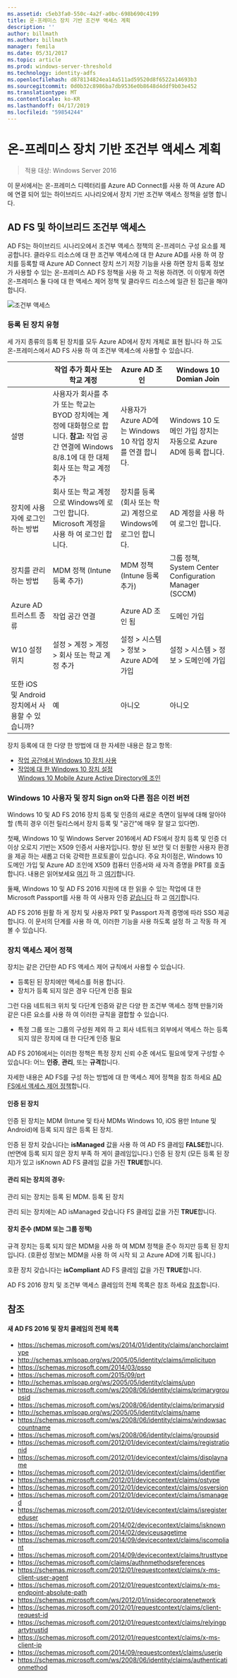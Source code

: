 ```yaml
---
ms.assetid: c5eb3fa0-550c-4a2f-a0bc-698b690c4199
title: 온-프레미스 장치 기반 조건부 액세스 계획
description: ''
author: billmath
ms.author: billmath
manager: femila
ms.date: 05/31/2017
ms.topic: article
ms.prod: windows-server-threshold
ms.technology: identity-adfs
ms.openlocfilehash: d878134824ea14a511ad59520d8f6522a14693b3
ms.sourcegitcommit: 0d0b32c8986ba7db9536e0b8648d4ddf9b03e452
ms.translationtype: MT
ms.contentlocale: ko-KR
ms.lasthandoff: 04/17/2019
ms.locfileid: "59854244"
---
```

# <a name="plan-device-based-conditional-access-on-premises"></a>온-프레미스 장치 기반 조건부 액세스 계획

>적용 대상: Windows Server 2016

이 문서에서는 온-프레미스 디렉터리를 Azure AD Connect를 사용 하 여 Azure AD에 연결 되어 있는 하이브리드 시나리오에서 장치 기반 조건부 액세스 정책을 설명 합니다.     

## <a name="ad-fs-and-hybrid-conditional-access"></a>AD FS 및 하이브리드 조건부 액세스  

AD FS는 하이브리드 시나리오에서 조건부 액세스 정책의 온-프레미스 구성 요소를 제공합니다.  클라우드 리소스에 대 한 조건부 액세스에 대 한 Azure AD를 사용 하 여 장치를 등록할 때 Azure AD Connect 장치 쓰기 저장 기능을 사용 하면 장치 등록 정보가 사용할 수 있는 온-프레미스 AD FS 정책을 사용 하 고 적용 하려면.  이 이렇게 하면 온-프레미스 둘 다에 대 한 액세스 제어 정책 및 클라우드 리소스에 일관 된 접근을 해야 합니다.  

![조건부 액세스](media/Plan-Device-based-Conditional-Access-on-Premises/ADFS_ITPRO4.png)  

### <a name="types-of-registered-devices"></a>등록 된 장치 유형  
세 가지 종류의 등록 된 장치를 모두 Azure AD에서 장치 개체로 표현 됩니다 하 고도 온-프레미스에서 AD FS 사용 하 여 조건부 액세스에 사용할 수 있습니다.  

| |작업 추가 회사 또는 학교 계정  |Azure AD 조인  |Windows 10 Domian Join    
| --- | --- |--- | --- |
|설명    |  사용자가 회사를 추가 또는 학교는 BYOD 장치에는 계정에 대화형으로 합니다.  **참고:** 작업 공간 연결에 Windows 8/8.1에 대 한 대체 회사 또는 학교 계정 추가       | 사용자가 Azure AD에는 Windows 10 작업 장치를 연결 합니다.|Windows 10 도메인 가입 장치는 자동으로 Azure AD에 등록 합니다.|           
|장치에 사용자에 로그인 하는 방법     |  회사 또는 학교 계정으로 Windows에 로그인 합니다.  Microsoft 계정을 사용 하 여 로그인 합니다.       |   장치를 등록 (회사 또는 학교) 계정으로 Windows에 로그인 합니다.      |     AD 계정을 사용 하 여 로그인 합니다.|      
|장치를 관리 하는 방법    |      MDM 정책 (Intune 등록 추가)   | MDM 정책 (Intune 등록 추가)        |   그룹 정책, System Center Configuration Manager (SCCM) |
|Azure AD 트러스트 종류|작업 공간 연결|Azure AD 조인 됨|도메인 가입  |     
|W10 설정 위치    | 설정 > 계정 > 계정 > 회사 또는 학교 계정 추가        | 설정 > 시스템 > 정보 > Azure AD에 가입       |   설정 > 시스템 > 정보 > 도메인에 가입 |       
|또한 iOS 및 Android 장치에서 사용할 수 있습니까?   |    예     |       아니오  |   아니오   |   

  

장치 등록에 대 한 다양 한 방법에 대 한 자세한 내용은 참고 항목:  
* [작업 공간에서 Windows 10 장치 사용](https://azure.microsoft.com/documentation/articles/active-directory-azureadjoin-windows10-devices/)  
* [작업에 대 한 Windows 10 장치 설정](https://jairocadena.com/2016/01/18/setting-up-windows-10-devices-for-work-domain-join-azure-ad-join-and-add-work-or-school-account/)  
[Windows 10 Mobile Azure Active Directory에 조인](https://technet.microsoft.com/itpro/windows/manage/join-windows-10-mobile-to-azure-active-directory)  

### <a name="how-windows-10-user-and-device-sign-on-is-different-from-previous-versions"></a>Windows 10 사용자 및 장치 Sign on와 다른 점은 이전 버전  
Windows 10 및 AD FS 2016 장치 등록 및 인증의 새로운 측면이 일부에 대해 알아야 할 (특히 경우 이전 릴리스에서 장치 등록 및 "공간"에 매우 잘 알고 있다면).  

첫째, Windows 10 및 Windows Server 2016에서 AD FS에서 장치 등록 및 인증 더 이상 오로지 기반는 X509 인증서 사용자입니다.  향상 된 보안 및 더 원활한 사용자 환경을 제공 하는 새롭고 더욱 강력한 프로토콜이 있습니다.  주요 차이점은, Windows 10 도메인 가입 및 Azure AD 조인에 X509 컴퓨터 인증서와 새 자격 증명을 PRT를 호출 합니다.  내용은 읽어보세요 [여기](https://jairocadena.com/2016/01/18/how-domain-join-is-different-in-windows-10-with-azure-ad/) 하 고 [여기](https://jairocadena.com/2016/02/01/azure-ad-join-what-happens-behind-the-scenes/)합니다.  

둘째, Windows 10 및 AD FS 2016 지원에 대 한 읽을 수 있는 작업에 대 한 Microsoft Passport를 사용 하 여 사용자 인증 [같습니다](https://jairocadena.com/2016/03/09/azure-ad-and-microsoft-passport-for-work-in-windows-10/) 하 고 [여기](https://azure.microsoft.com/documentation/articles/active-directory-azureadjoin-passport-deployment/)합니다.  

AD FS 2016 원활 하 게 장치 및 사용자 PRT 및 Passport 자격 증명에 따라 SSO 제공 합니다.  이 문서의 단계를 사용 하 여, 이러한 기능을 사용 하도록 설정 하 고 작동 하 게 볼 수 있습니다.  

### <a name="device-access-control-policies"></a>장치 액세스 제어 정책  
장치는 같은 간단한 AD FS 액세스 제어 규칙에서 사용할 수 있습니다.  

- 등록된 된 장치에만 액세스를 허용 합니다.   
- 장치가 등록 되지 않은 경우 다단계 인증 필요  

그런 다음 네트워크 위치 및 다단계 인증와 같은 다양 한 조건부 액세스 정책 만들기와 같은 다른 요소를 사용 하 여 이러한 규칙을 결합할 수 있습니다.  


- 특정 그룹 또는 그룹의 구성원 제외 하 고 회사 네트워크 외부에서 액세스 하는 등록 되지 않은 장치에 대 한 다단계 인증 필요  

AD FS 2016에서는 이러한 정책은 특정 장치 신뢰 수준 에서도 필요에 맞게 구성할 수 있습니다: 어느 **인증**, **관리**, 또는 **규격**합니다.  

자세한 내용은 AD FS를 구성 하는 방법에 대 한 액세스 제어 정책을 참조 하세요 [AD FS에서 액세스 제어 정책](../../ad-fs/operations/Access-Control-Policies-in-AD-FS.md)합니다.  

#### <a name="authenticated-devices"></a>인증 된 장치  
인증 된 장치는 MDM (Intune 및 타사 MDMs Windows 10, iOS 용만 Intune 및 Android)에 등록 되지 않은 등록 된 장치.   

인증 된 장치 갖습니다는 **isManaged** 값을 사용 하 여 AD FS 클레임 **FALSE**합니다. (반면에 등록 되지 않은 장치 부족 하 게이 클레임입니다.)  인증 된 장치 (모든 등록 된 장치)가 있고 isKnown AD FS 클레임 값을 가진 **TRUE**합니다.  

#### <a name="managed-devices"></a>관리 되는 장치의 경우:   

관리 되는 장치는 등록 된 MDM. 등록 된 장치  

관리 되는 장치에는 AD isManaged 갖습니다 FS 클레임 값을 가진 **TRUE**합니다.  

#### <a name="devices-compliant-with-mdm-or-group-policies"></a>장치 준수 (MDM 또는 그룹 정책)  
규격 장치는 등록 되지 않은 MDM을 사용 하 여 MDM 정책을 준수 하지만 등록 된 장치입니다. (호환성 정보는 MDM을 사용 하 여 시작 되 고 Azure AD에 기록 됩니다.)  

호환 장치 갖습니다는 **isCompliant** AD FS 클레임 값을 가진 **TRUE**합니다.    

AD FS 2016 장치 및 조건부 액세스 클레임의 전체 목록은 참조 하세요 [참조](#reference)합니다.  


## <a name="reference"></a>참조  
#### <a name="complete-list-of-new-ad-fs-2016-and-device-claims"></a>새 AD FS 2016 및 장치 클레임의 전체 목록  

* https://schemas.microsoft.com/ws/2014/01/identity/claims/anchorclaimtype  
* http://schemas.xmlsoap.org/ws/2005/05/identity/claims/implicitupn  
* https://schemas.microsoft.com/2014/03/psso  
* https://schemas.microsoft.com/2015/09/prt  
* http://schemas.xmlsoap.org/ws/2005/05/identity/claims/upn  
* https://schemas.microsoft.com/ws/2008/06/identity/claims/primarygroupsid  
* https://schemas.microsoft.com/ws/2008/06/identity/claims/primarysid  
* http://schemas.xmlsoap.org/ws/2005/05/identity/claims/name  
* https://schemas.microsoft.com/ws/2008/06/identity/claims/windowsaccountname  
* https://schemas.microsoft.com/ws/2008/06/identity/claims/groupsid  
* https://schemas.microsoft.com/2012/01/devicecontext/claims/registrationid  
* https://schemas.microsoft.com/2012/01/devicecontext/claims/displayname  
* https://schemas.microsoft.com/2012/01/devicecontext/claims/identifier  
* https://schemas.microsoft.com/2012/01/devicecontext/claims/ostype  
* https://schemas.microsoft.com/2012/01/devicecontext/claims/osversion  
* https://schemas.microsoft.com/2012/01/devicecontext/claims/ismanaged  
* https://schemas.microsoft.com/2012/01/devicecontext/claims/isregistereduser  
* https://schemas.microsoft.com/2014/02/devicecontext/claims/isknown  
* https://schemas.microsoft.com/2014/02/deviceusagetime  
* https://schemas.microsoft.com/2014/09/devicecontext/claims/iscompliant  
* https://schemas.microsoft.com/2014/09/devicecontext/claims/trusttype  
* https://schemas.microsoft.com/claims/authnmethodsreferences  
* https://schemas.microsoft.com/2012/01/requestcontext/claims/x-ms-client-user-agent  
* https://schemas.microsoft.com/2012/01/requestcontext/claims/x-ms-endpoint-absolute-path  
* https://schemas.microsoft.com/ws/2012/01/insidecorporatenetwork  
* https://schemas.microsoft.com/2012/01/requestcontext/claims/client-request-id  
* https://schemas.microsoft.com/2012/01/requestcontext/claims/relyingpartytrustid  
* https://schemas.microsoft.com/2012/01/requestcontext/claims/x-ms-client-ip  
* https://schemas.microsoft.com/2014/09/requestcontext/claims/userip  
* https://schemas.microsoft.com/ws/2008/06/identity/claims/authenticationmethod  
